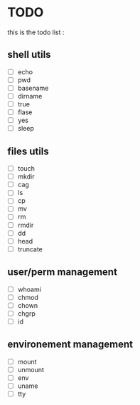 # TODO
this is the todo list :
## shell utils
- [ ] echo
- [ ] pwd
- [ ] basename
- [ ] dirname
- [ ] true
- [ ] flase
- [ ] yes
- [ ] sleep
## files utils
- [ ] touch
- [ ] mkdir
- [ ] cag
- [ ] ls
- [ ] cp
- [ ] mv
- [ ] rm
- [ ] rmdir
- [ ] dd
- [ ] head
- [ ] truncate
## user/perm management
- [ ] whoami
- [ ] chmod
- [ ] chown
- [ ] chgrp
- [ ] id
## environement management
- [ ] mount
- [ ] unmount
- [ ] env
- [ ] uname
- [ ] tty
